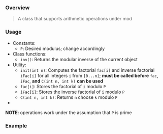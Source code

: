 ### Overview

> A class that supports arithmetic operations under mod

### Usage

* Constants:
    - `P`: Desired modulus; change accordingly
* Class functions:
    - `inv()`: Returns the modular inverse of the current object
* Utility:
    - `init(int n)`: Computes the factorial `fac[i]` and inverse factorial `iFac[i]` for all integers `i` from `[0...n]`; **must be called before** `fac`, `iFac`, **and** `C(int n, int k)` **can be used**
    - `fac[i]`: Stores the factorial of `i` modulo `P`
	- `iFac[i]`: Stores the inverse factorial of `i` modulo `P`
    - `C(int n, int k)`: Returns `n` choose `k` modulo `P`
*

**NOTE**: operations work under the assumption that `P` is prime

[//]: # (Force end list)
### Example
